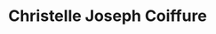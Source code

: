 ---
title: "Christelle Joseph Coiffure"
url: /saint-leu-la-foret/christelle-joseph-coiffure/
shop: Friseur
---